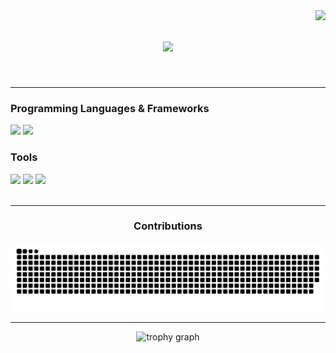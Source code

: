 <img align="right" src="https://visitor-badge.laobi.icu/badge?page_id=/matrix505.matrix505"/>

<h1 align="center">
    <img src="https://readme-typing-svg.herokuapp.com/?font=Consolas&size=40&duration=3000&pause=1000&color=DC3BF7&center=true&vCenter=true&width=435&lines=Hello%2C+World!;I%27m+Matt!;" />
</h1>
 <br/>
 <hr/>
<h3 align="left">Programming Languages & Frameworks</h3>
<div align="left">
    <img src="https://skillicons.dev/icons?i=java,python,php,html,css,javascript" />
    <img src="https://skillicons.dev/icons?i=bootstrap,mysql" /><br>
</div>
<h3 align="left">Tools</h3>
<div align="left">
<img src="https://skillicons.dev/icons?i=vscode" />
<img src="https://skillicons.dev/icons?i=pycharm" />
<img src="https://skillicons.dev/icons?i=notion" />
    <br>
</div>
<br/>
<hr/>

<div align="center">
  <h3>Contributions</h3>
  <img src="https://raw.githubusercontent.com/matrix505/matrix505/output/github-snake-dark.svg" alt="Snake animation" />
  
</div>
<hr/>
<div align="center">
  <img src="https://github-profile-trophy.vercel.app?username=matrix505&theme=chalk&column=-1&row=1&margin-w=10&margin-h=6&no-bg=false&no-frame=false&order=4" height="150" alt="trophy graph"  />
</div>
<br/><br/>
<br/>
